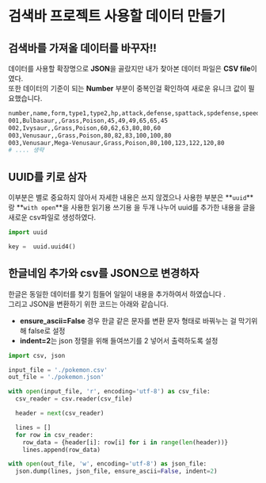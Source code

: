 # 검색바 프로젝트 사용할 데이터 만들기
## 검색바를 가져올 데이터를 바꾸자!!
데이터를 사용할 확장명으로 **JSON**을 골랐지만 내가 찾아본 데이터 파일은 **CSV file**이였다.   
또한 데이터의 기준이 되는 **Number** 부분이 중복인걸 확인하여 새로운 유니크 값이 필요했습니다.

```bash
number,name,form,type1,type2,hp,attack,defense,spattack,spdefense,speed
001,Bulbasaur,,Grass,Poison,45,49,49,65,65,45
002,Ivysaur,,Grass,Poison,60,62,63,80,80,60
003,Venusaur,,Grass,Poison,80,82,83,100,100,80
003,Venusaur,Mega-Venusaur,Grass,Poison,80,100,123,122,120,80
# .... 생략
```
## UUID를 키로 삼자
이부분은 별로 중요하지 않아서 자세한 내용은 쓰지 않겠으나 사용한 부분은 **`uuid`**랑 **`with open`**을 사용한 읽기용 쓰기용 을 두개 나누어 uuid를 추가한 내용을 글을 새로운 csv파일로 생성하였다.
```python
import uuid

key =  uuid.uuid4()
```

## 한글네임 추가와 csv를 JSON으로 변경하자
한글은 동일한 데이터를 찾기 힘들어 일일이 내용을 추가하여서 하였습니다 .   
그리고 JSON을 변환하기 위한 코드는 아래와 같습니다.
- **ensure_ascii=False** 경우 한글 같은 문자를 변환 문자 형태로 바꿔누는 걸 막기위해 false로 설정
- **indent=2**는 json 정렬을 위해 들여쓰기를 2 넣어서 출력하도록 설정
```python
import csv, json

input_file = './pokemon.csv'
out_file = './pokemon.json'

with open(input_file, 'r', encoding='utf-8') as csv_file:
  csv_reader = csv.reader(csv_file)

  header = next(csv_reader)

  lines = []
  for row in csv_reader:
    row_data = {header[i]: row[i] for i in range(len(header))}
    lines.append(row_data)

with open(out_file, 'w', encoding='utf-8') as json_file:
  json.dump(lines, json_file, ensure_ascii=False, indent=2)
```
